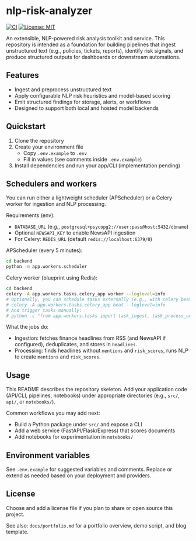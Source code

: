 # nlp-risk-analyzer

[![CI](https://github.com/VeinDevTtv/nlp-risk-analyzer/actions/workflows/ci.yml/badge.svg)](https://github.com/VeinDevTtv/nlp-risk-analyzer/actions/workflows/ci.yml)
[![License: MIT](https://img.shields.io/badge/License-MIT-green.svg)](LICENSE)

An extensible, NLP-powered risk analysis toolkit and service. This repository is intended as a foundation for building pipelines that ingest unstructured text (e.g., policies, tickets, reports), identify risk signals, and produce structured outputs for dashboards or downstream automations.

## Features

- Ingest and preprocess unstructured text
- Apply configurable NLP risk heuristics and model-based scoring
- Emit structured findings for storage, alerts, or workflows
- Designed to support both local and hosted model backends

## Quickstart

1) Clone the repository
2) Create your environment file
   - Copy `.env.example` to `.env`
   - Fill in values (see comments inside `.env.example`)
3) Install dependencies and run your app/CLI (implementation pending)

## Schedulers and workers

You can run either a lightweight scheduler (APScheduler) or a Celery worker for ingestion and NLP processing.

Requirements (env):

- `DATABASE_URL` (e.g., `postgresql+psycopg2://user:pass@host:5432/dbname`)
- Optional `NEWSAPI_KEY` to enable NewsAPI ingestion
- For Celery: `REDIS_URL` (default `redis://localhost:6379/0`)

APScheduler (every 5 minutes):

```bash
cd backend
python -m app.workers.scheduler
```

Celery worker (blueprint using Redis):

```bash
cd backend
celery -A app.workers.tasks.celery_app worker --loglevel=info
# Optionally, you can schedule tasks externally (e.g., with celery beat or a cron):
# celery -A app.workers.tasks.celery_app beat --loglevel=info
# And trigger tasks manually:
# python -c "from app.workers.tasks import task_ingest, task_process_unprocessed; task_ingest.delay(); task_process_unprocessed.delay()"
```

What the jobs do:

- Ingestion: fetches finance headlines from RSS (and NewsAPI if configured), deduplicates, and stores in `headlines`.
- Processing: finds headlines without `mentions` and `risk_scores`, runs NLP to create `mentions` and `risk_scores`.

## Usage

This README describes the repository skeleton. Add your application code (API/CLI, pipelines, notebooks) under appropriate directories (e.g., `src/`, `api/`, or `notebooks/`).

Common workflows you may add next:

- Build a Python package under `src/` and expose a CLI
- Add a web service (FastAPI/Flask/Express) that scores documents
- Add notebooks for experimentation in `notebooks/`

## Environment variables

See `.env.example` for suggested variables and comments. Replace or extend as needed based on your deployment and providers.

## License

Choose and add a license file if you plan to share or open source this project.

See also: `docs/portfolio.md` for a portfolio overview, demo script, and blog template.
